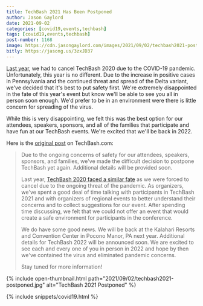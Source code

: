 ```yaml
---
title: TechBash 2021 Has Been Postponed
author: Jason Gaylord
date: 2021-09-02
categories: [covid19,events,techbash]
tags: [covid19,events,techbash]
post-number: 1168
image: https://cdn.jasongaylord.com/images/2021/09/02/techbash2021-postponed.jpg
bitly: https://jasong.us/3zxJD37
---
```


[Last year](https://jasong.us/37lAkGe), we had to cancel TechBash 2020 due to the COVID-19 pandemic. Unfortunately, this year is no different. Due to the increase in positive cases in Pennsylvania and the continued threat and spread of the Delta variant, we've decided that it's best to put safety first. We're extremely disappointed in the fate of this year's event but know we'll be able to see you all in person soon enough. We'd prefer to be in an environment were there is little concern for spreading of the virus.

While this is very disappointing, we felt this was the best option for our attendees, speakers, sponsors, and all of the families that participate and have fun at our TechBash events. We're excited that we'll be back in 2022.

Here is the [original post](https://techbash.com/blog/2021/08/31/techbash-2021-postponed) on TechBash.com:

> Due to the ongoing concerns of safety for our attendees, speakers, sponsors, and families, we've made the difficult decision to postpone TechBash yet again. Additional details will be provided soon.
> 
> Last year, [TechBash 2020 faced a similar fate](https://jasong.us/2zofDx3) as we were forced to cancel due to the ongoing threat of the pandemic. As organizers, we've spent a good deal of time talking with participants in TechBash 2021 and with organizers of regional events to better understand their concerns and to collect suggestions for our event. After spending time discussing, we felt that we could not offer an event that would create a safe environment for participants in the conference.
> 
> We do have some good news. We will be back at the Kalahari Resorts and Convention Center in Pocono Manor, PA next year. Additional details for TechBash 2022 will be announced soon. We are excited to see each and every one of you in person in 2022 and hope by then we've contained the virus and eliminated pandemic concerns.
> 
> Stay tuned for more information!

{% include open-thumbnail.html path="2021/09/02/techbash2021-postponed.jpg" alt="TechBash 2021 Postponed" %}

{% include snippets/covid19.html %}